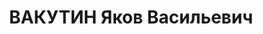---
title: ВАКУТИН Яков Васильевич
description: 'Род. в 1891, Уфимская губ., с. Аскино, обр.: среднее. Проживал: г. Якутск.
  Судовой механик ГУСМП, затем капитан парохода "Партизан Щетинкин" Енисейского пароходства

  Арестован 02.02.1937. Обв.: к.-р. агитация. Приговор: ВК ВС СССР, 18.04.1937 – ВМН.
  Расстрелян 18.04.1937, в г. Красноярске.

  Реабилитирован ВК ВС СССР 10.06.1958'
---